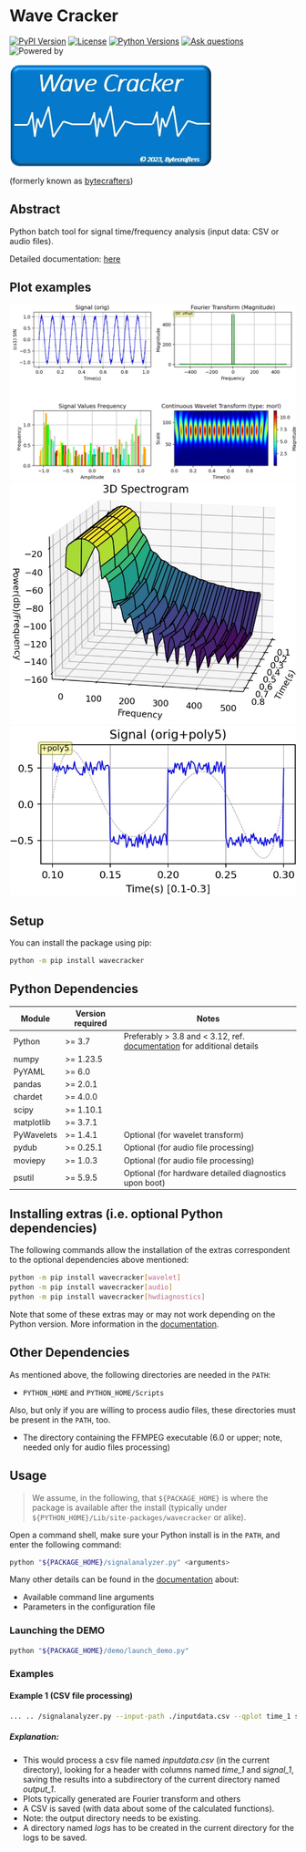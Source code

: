# Wave Cracker

[![PyPI Version](https://img.shields.io/pypi/v/wavecracker.svg)](https://pypi.org/project/wavecracker/)
[![License](https://img.shields.io/pypi/l/wavecracker.svg)](https://opensource.org/licenses/MIT)
[![Python Versions](https://img.shields.io/pypi/pyversions/wavecracker.svg)](https://pypi.org/project/wavecracker/)
[![Ask questions](https://img.shields.io/badge/stackoverflow-Ask%20questions-yellow)](https://stackoverflow.com/questions/tagged/wavecracker)
![Powered by](https://img.shields.io/badge/powered%20by-Bytecrafters-pink)

![Logo](https://raw.githubusercontent.com/pmatteo68/wavecracker/main/images/wavecracker-logo.jpg)

(formerly known as [bytecrafters](https://pypi.org/project/bytecrafters))

## Abstract

Python batch tool for signal time/frequency analysis (input data: CSV or audio files).

Detailed documentation: [here](https://github.com/pmatteo68/wavecracker)

## Plot examples

![PlotEx1](https://raw.githubusercontent.com/pmatteo68/wavecracker/main/images/plotexamples/example_1.jpg)
![PlotEx2](https://raw.githubusercontent.com/pmatteo68/wavecracker/main/images/plotexamples/example_2.jpg)
![PlotEx3](https://raw.githubusercontent.com/pmatteo68/wavecracker/main/images/plotexamples/example_3.jpg)


## Setup

You can install the package using pip:

```bash
python -m pip install wavecracker
```

## Python Dependencies

|Module|Version required|Notes|
|-|------|-|
|Python|>= 3.7|Preferably > 3.8 and < 3.12, ref. [documentation](https://github.com/pmatteo68/wavecracker) for additional details|
|numpy|>= 1.23.5||
|PyYAML|>= 6.0||
|pandas|>= 2.0.1||
|chardet|>= 4.0.0||
|scipy|>= 1.10.1||
|matplotlib|>= 3.7.1||
|PyWavelets|>= 1.4.1|Optional (for wavelet transform)|
|pydub|>= 0.25.1|Optional (for audio file processing)|
|moviepy|>= 1.0.3|Optional (for audio file processing)|
|psutil|>= 5.9.5|Optional (for hardware detailed diagnostics upon boot)|

## Installing extras (i.e. optional Python dependencies)

The following commands allow the installation of the extras correspondent to the optional dependencies above mentioned:

```bash
python -m pip install wavecracker[wavelet]
python -m pip install wavecracker[audio]
python -m pip install wavecracker[hwdiagnostics]
```
Note that some of these extras may or may not work depending on the Python version. More information in the [documentation](https://github.com/pmatteo68/wavecracker).

## Other Dependencies

As mentioned above, the following directories are needed in the `PATH`:
- `PYTHON_HOME` and `PYTHON_HOME/Scripts`

Also, but only if you are willing to process audio files, these directories must be present in the `PATH`, too.
- The directory containing the FFMPEG executable (6.0 or upper; note, needed only for audio files processing)

## Usage
> We assume, in the following, that `${PACKAGE_HOME}` is where the package is available after the install (typically under `${PYTHON_HOME}/Lib/site-packages/wavecracker` or alike).

Open a command shell, make sure your Python install is in the `PATH`, and enter the following command:

```bash
python "${PACKAGE_HOME}/signalanalyzer.py" <arguments>
```

Many other details can be found in the [documentation](https://github.com/pmatteo68/wavecracker) about:
- Available command line arguments
- Parameters in the configuration file 


### Launching the DEMO

```bash
python "${PACKAGE_HOME}/demo/launch_demo.py"
```

### Examples

#### Example 1 (CSV file processing)

```bash
... .. /signalanalyzer.py --input-path ./inputdata.csv --qplot time_1 signal_1 --include-histogram --out-directory ./output_1
```

##### Explanation:
- This would process a csv file named *inputdata.csv* (in the current directory), looking for a header with columns
named *time_1* and *signal_1*, saving the results into a subdirectory of the current directory named *output_1*.
- Plots typically generated are Fourier transform and others
- A CSV is saved (with data about some of the calculated functions).
- Note: the output directory needs to be existing.
- A directory named *logs* has to be created in the current directory for the logs to be saved.
